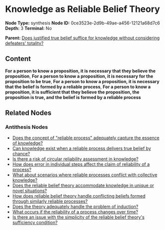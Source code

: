 # Knowledge as Reliable Belief Theory

**Node Type:** synthesis
**Node ID:** 0ce3523e-2d9b-49ae-a456-12121a68d7c6
**Depth:** 3
**Terminal:** No

**Parent:** [Does justified true belief suffice for knowledge without considering defeaters' totality?](does-justified-true-belief-suffice-for-knowledge-without-considering-defeaters-totality-antithesis-89228cfe-da65-4976-b442-9eed30399d5c.md)

## Content

**For a person to know a proposition, it is necessary that they believe the proposition**, **For a person to know a proposition, it is necessary for the proposition to be true**, **For a person to know a proposition, it is necessary that the belief is formed by a reliable process**, **For a person to know a proposition, it is sufficient that they believe the proposition, the proposition is true, and the belief is formed by a reliable process**

## Related Nodes

### Antithesis Nodes

- [Does the concept of "reliable process" adequately capture the essence of knowledge?](does-the-concept-of-reliable-process-adequately-capture-the-essence-of-knowledge-antithesis-f1b37d4f-2728-4fa9-ba37-e00674c7e5d1.md)
- [Can knowledge exist when a reliable process delivers true belief by chance?](can-knowledge-exist-when-a-reliable-process-delivers-true-belief-by-chance-antithesis-9192ad10-24b2-4d8e-a831-1de1e69cc932.md)
- [Is there a risk of circular reliability assessment in knowledge?](is-there-a-risk-of-circular-reliability-assessment-in-knowledge-antithesis-da25d123-2b0c-4bf2-98a0-91400d27b65a.md)
- [How does error in individual steps affect the claim of reliability of a process?](how-does-error-in-individual-steps-affect-the-claim-of-reliability-of-a-process-antithesis-aac493ad-36fc-47d4-b828-f5b8b59130cb.md)
- [What about scenarios where reliable processes conflict with collective knowledge?](what-about-scenarios-where-reliable-processes-conflict-with-collective-knowledge-antithesis-68e5fab4-20e5-4cdd-92e4-ae70a271f30e.md)
- [Does the reliable belief theory accommodate knowledge in unique or novel situations?](does-the-reliable-belief-theory-accommodate-knowledge-in-unique-or-novel-situations-antithesis-dad94e11-2f4a-416e-aa74-ba04064326bd.md)
- [How does reliable belief theory handle conflicting beliefs formed through similarly reliable processes?](how-does-reliable-belief-theory-handle-conflicting-beliefs-formed-through-similarly-reliable-processes-antithesis-7d982aa7-2edd-4c96-a4fe-be99b0c6d1c6.md)
- [Does the theory adequately handle the problem of induction?](does-the-theory-adequately-handle-the-problem-of-induction-antithesis-388e8ef1-793d-412e-839b-5d4afb73ca37.md)
- [What occurs if the reliability of a process changes over time?](what-occurs-if-the-reliability-of-a-process-changes-over-time-antithesis-9bf27050-a896-4f3a-aca9-51d107dacd21.md)
- [Is there an issue with the simplicity of the reliable belief theory's sufficiency condition?](is-there-an-issue-with-the-simplicity-of-the-reliable-belief-theorys-sufficiency-condition-antithesis-80a0a128-b713-4080-bed9-af30315b0cf1.md)
